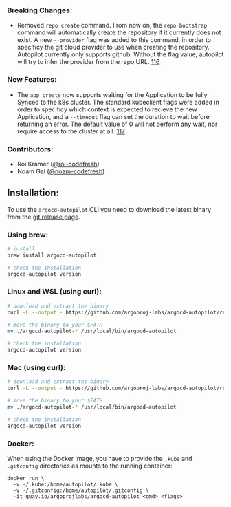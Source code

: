 ### Breaking Changes:
* Removed `repo create` command. From now on, the `repo bootstrap` command will automatically create the repository if it currently does not exist. A new `--provider` flag was added to this command, in order to specificy the git cloud provider to use when creating the repository. Autopilot currently only supports github. Without the flag value, autopilot will try to infer the provider from the repo URL. [116](https://github.com/argoproj-labs/argocd-autopilot/pull/116)

### New Features:
* The `app create` now supports waiting for the Application to be fully Synced to the k8s cluster. The standard kubeclient flags were added in order to specificy which context is expected to recieve the new Application, and a `--timeout` flag can set the duration to wait before returning an error. The default value of 0 will not perform any wait, nor require access to the cluster at all. [117](https://github.com/argoproj-labs/argocd-autopilot/pull/117)

### Contributors:
- Roi Kramer ([@roi-codefresh](https://github.com/roi-codefresh))
- Noam Gal ([@noam-codefresh](https://github.com/noam-codefresh))

## Installation:

To use the `argocd-autopilot` CLI you need to download the latest binary from the [git release page](https://github.com/argoproj-labs/argocd-autopilot/releases).

### Using brew:
```bash
# install
brew install argocd-autopilot

# check the installation
argocd-autopilot version
```

### Linux and WSL (using curl):
```bash
# download and extract the binary
curl -L --output - https://github.com/argoproj-labs/argocd-autopilot/releases/download/v0.2.8/argocd-autopilot-linux-amd64.tar.gz | tar zx

# move the binary to your $PATH
mv ./argocd-autopilot-* /usr/local/bin/argocd-autopilot

# check the installation
argocd-autopilot version
```

### Mac (using curl):
```bash
# download and extract the binary
curl -L --output - https://github.com/argoproj-labs/argocd-autopilot/releases/download/v0.2.8/argocd-autopilot-darwin-amd64.tar.gz | tar zx

# move the binary to your $PATH
mv ./argocd-autopilot-* /usr/local/bin/argocd-autopilot

# check the installation
argocd-autopilot version
```

### Docker:
When using the Docker image, you have to provide the `.kube` and `.gitconfig` directories as mounts to the running container:
```
docker run \
  -v ~/.kube:/home/autopilot/.kube \
  -v ~/.gitconfig:/home/autopilot/.gitconfig \
  -it quay.io/argoprojlabs/argocd-autopilot <cmd> <flags>
```
